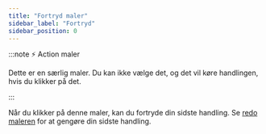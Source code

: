 ```yaml
---
title: "Fortryd maler"
sidebar_label: "Fortryd"
sidebar_position: 0
---
```


:::note ⚡ Action maler

Dette er en særlig maler. Du kan ikke vælge det, og det vil køre handlingen, hvis du klikker på det.

:::

Når du klikker på denne maler, kan du fortryde din sidste handling. Se [redo maleren](redo) for at gengøre din sidste handling.
